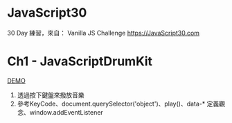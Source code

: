 # JavaScript30
30 Day 練習，來自： Vanilla JS Challenge https://JavaScript30.com

# Ch1 - JavaScriptDrumKit 
<a href="https://yes123430.github.io/JavaScript30/01_JavaScriptDrumKit/index-START.html">DEMO</a>
1. 透過按下鍵盤來撥放音樂
2. 參考KeyCode、document.querySelector('object')、play()、data-* 定義觀念、window.addEventListener
